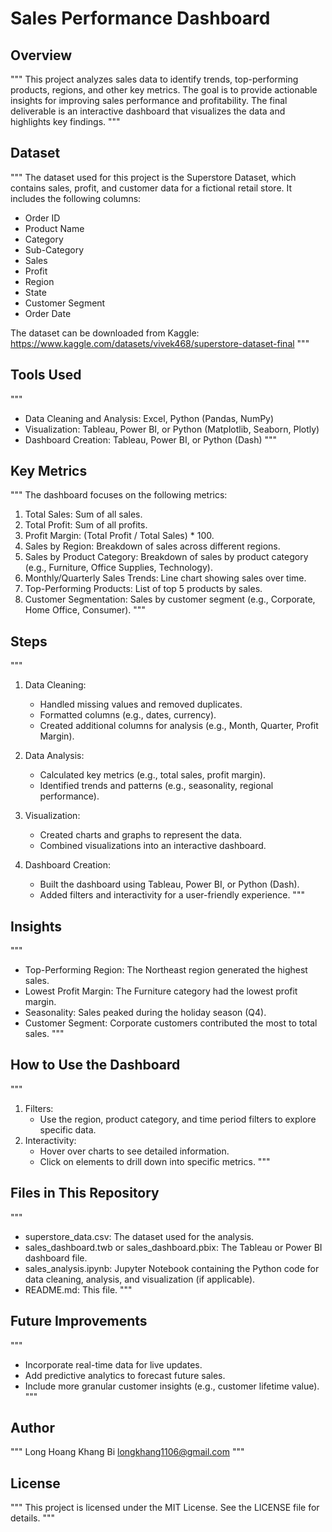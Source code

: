 # Sales Performance Dashboard

## Overview
"""
This project analyzes sales data to identify trends, top-performing products, regions, and other key metrics.
The goal is to provide actionable insights for improving sales performance and profitability.
The final deliverable is an interactive dashboard that visualizes the data and highlights key findings.
"""

## Dataset
"""
The dataset used for this project is the Superstore Dataset, which contains sales, profit, and customer data for a fictional retail store.
It includes the following columns:
- Order ID
- Product Name
- Category
- Sub-Category
- Sales
- Profit
- Region
- State
- Customer Segment
- Order Date

The dataset can be downloaded from Kaggle: https://www.kaggle.com/datasets/vivek468/superstore-dataset-final
"""

## Tools Used
"""
- Data Cleaning and Analysis: Excel, Python (Pandas, NumPy)
- Visualization: Tableau, Power BI, or Python (Matplotlib, Seaborn, Plotly)
- Dashboard Creation: Tableau, Power BI, or Python (Dash)
"""

## Key Metrics
"""
The dashboard focuses on the following metrics:
1. Total Sales: Sum of all sales.
2. Total Profit: Sum of all profits.
3. Profit Margin: (Total Profit / Total Sales) * 100.
4. Sales by Region: Breakdown of sales across different regions.
5. Sales by Product Category: Breakdown of sales by product category (e.g., Furniture, Office Supplies, Technology).
6. Monthly/Quarterly Sales Trends: Line chart showing sales over time.
7. Top-Performing Products: List of top 5 products by sales.
8. Customer Segmentation: Sales by customer segment (e.g., Corporate, Home Office, Consumer).
"""

## Steps
"""
1. Data Cleaning:
   - Handled missing values and removed duplicates.
   - Formatted columns (e.g., dates, currency).
   - Created additional columns for analysis (e.g., Month, Quarter, Profit Margin).

2. Data Analysis:
   - Calculated key metrics (e.g., total sales, profit margin).
   - Identified trends and patterns (e.g., seasonality, regional performance).

3. Visualization:
   - Created charts and graphs to represent the data.
   - Combined visualizations into an interactive dashboard.

4. Dashboard Creation:
   - Built the dashboard using Tableau, Power BI, or Python (Dash).
   - Added filters and interactivity for a user-friendly experience.
"""

## Insights
"""
- Top-Performing Region: The Northeast region generated the highest sales.
- Lowest Profit Margin: The Furniture category had the lowest profit margin.
- Seasonality: Sales peaked during the holiday season (Q4).
- Customer Segment: Corporate customers contributed the most to total sales.
"""

## How to Use the Dashboard
"""
1. Filters:
   - Use the region, product category, and time period filters to explore specific data.
2. Interactivity:
   - Hover over charts to see detailed information.
   - Click on elements to drill down into specific metrics.
"""

## Files in This Repository
"""
- superstore_data.csv: The dataset used for the analysis.
- sales_dashboard.twb or sales_dashboard.pbix: The Tableau or Power BI dashboard file.
- sales_analysis.ipynb: Jupyter Notebook containing the Python code for data cleaning, analysis, and visualization (if applicable).
- README.md: This file.
"""

## Future Improvements
"""
- Incorporate real-time data for live updates.
- Add predictive analytics to forecast future sales.
- Include more granular customer insights (e.g., customer lifetime value).
"""

## Author
"""
Long Hoang Khang Bi
longkhang1106@gmail.com
"""

## License
"""
This project is licensed under the MIT License. See the LICENSE file for details.
"""
